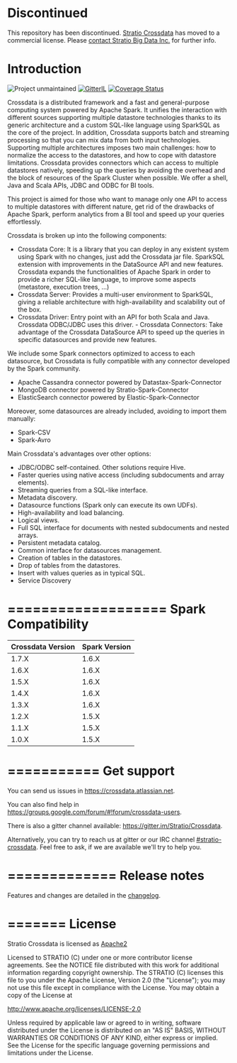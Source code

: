 
Discontinued
===================

This repository has been discontinued. [Stratio Crossdata](https://www.stratio.com/a-data-centric-product/) has moved to a commercial license. Please [contact Stratio Big Data Inc.](https://www.stratio.com/contact/) for further info.

Introduction
============
![Project unmaintained](https://img.shields.io/badge/project-unmaintained-red.svg) [![GitterIL]( https://badges.gitter.im/Stratio/Crossdata.svg?utm_source=badge&utm_medium=badge&utm_campaign=pr-badge&utm_content=badge)](https://gitter.im/Stratio/Crossdata) [![Coverage Status](https://coveralls.io/repos/github/Stratio/Crossdata/badge.svg?branch=master)](https://coveralls.io/github/Stratio/Crossdata?branch=master)

Crossdata is a distributed framework and a fast and general-purpose computing system powered by Apache Spark. It unifies the interaction with different sources supporting multiple datastore technologies thanks to its generic architecture and a custom SQL-like language using SparkSQL as the core of the project. In addition, Crossdata supports batch and streaming processing so that you can mix data from both input technologies. Supporting multiple architectures imposes two main challenges: how to normalize the access to the datastores, and how to cope with datastore limitations. Crossdata provides connectors which can access to multiple datastores natively, speeding up the queries by avoiding the overhead and the block of resources of the Spark Cluster when possible. We offer a shell, Java and Scala APIs, JDBC and ODBC for BI tools.

This project is aimed for those who want to manage only one API to access to multiple datastores with different nature, get rid of the drawbacks of Apache Spark, perform analytics from a BI tool and speed up your queries effortlessly.

Crossdata is broken up into the following components:

- Crossdata Core: It is a library that you can deploy in any existent system using Spark with no changes, just add the Crossdata jar file. SparkSQL extension with improvements in the DataSource API and new features. Crossdata expands the functionalities of Apache Spark in order to provide a richer SQL-like language, to improve some aspects (metastore, execution trees, ...)
- Crossdata Server: Provides a multi-user environment to SparkSQL, giving a reliable architecture with high-availability and scalability out of the box.
- Crossdata Driver: Entry point with an API for both Scala and Java. Crossdata ODBC/JDBC uses this driver. - Crossdata Connectors: Take advantage of the Crossdata DataSource API to speed up the queries in specific datasources and provide new features.

We include some Spark connectors optimized to access to each datasource, but Crossdata is fully compatible with any connector developed by the Spark community.

- Apache Cassandra connector powered by Datastax-Spark-Connector
- MongoDB connector powered by Stratio-Spark-Connector
- ElasticSearch connector powered by Elastic-Spark-Connector

Moreover, some datasources are already included, avoiding to import them manually:

- Spark-CSV
- Spark-Avro

Main Crossdata's advantages over other options:

- JDBC/ODBC self-contained. Other solutions require Hive.
- Faster queries using native access (including subdocuments and array elements).
- Streaming queries from a SQL-like interface.
- Metadata discovery.
- Datasource functions (Spark only can execute its own UDFs).
- High-availability and load balancing.
- Logical views.
- Full SQL interface for documents with nested subdocuments and nested arrays.
- Persistent metadata catalog.
- Common interface for datasources management.
- Creation of tables in the datastores.
- Drop of tables from the datastores.
- Insert with values queries as in typical SQL.
- Service Discovery

===================
Spark Compatibility
===================

| Crossdata Version | Spark Version |
|-------------------|:--------------|
| 1.7.X	            | 1.6.X         |
| 1.6.X	            | 1.6.X         |
| 1.5.X	            | 1.6.X         |
| 1.4.X	            | 1.6.X         |
| 1.3.X	            | 1.6.X         |
| 1.2.X             |	1.5.X         |
| 1.1.X             |	1.5.X         |
| 1.0.X             |	1.5.X         |


===========
Get support
===========

You can send us issues in https://crossdata.atlassian.net.

You can also find help in https://groups.google.com/forum/#!forum/crossdata-users.

There is also a gitter channel available: https://gitter.im/Stratio/Crossdata.

Alternatively, you can try to reach us at gitter or our IRC channel [#stratio-crossdata](http://webchat.freenode.net/?channels=#stratio-crossdata). Feel free to ask, if we are available we'll try to help you.


=============
Release notes
=============

Features and changes are detailed in the [changelog](CHANGELOG.md).

=======
License
=======

Stratio Crossdata is licensed as [Apache2](http://www.apache.org/licenses/LICENSE-2.0.txt)

Licensed to STRATIO (C) under one or more contributor license agreements.
See the NOTICE file distributed with this work for additional information
regarding copyright ownership.  The STRATIO (C) licenses this file
to you under the Apache License, Version 2.0 (the
"License"); you may not use this file except in compliance
with the License.  You may obtain a copy of the License at

  http://www.apache.org/licenses/LICENSE-2.0

Unless required by applicable law or agreed to in writing,
software distributed under the License is distributed on an
"AS IS" BASIS, WITHOUT WARRANTIES OR CONDITIONS OF ANY
KIND, either express or implied.  See the License for the
specific language governing permissions and limitations
under the License.
